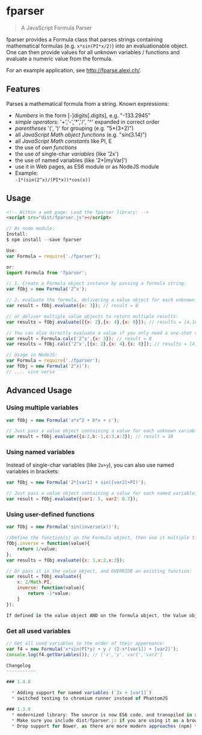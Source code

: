 fparser
=======

> A JavaScript Formula Parser

fparser provides a Formula class that parses strings containing mathematical formulas (e.g. `x*sin(PI*x/2)`) into an evaluationable object.
One can then provide values for all unknown variables / functions and evaluate a numeric value from the formula.

For an example application, see http://fparse.alexi.ch/.

Features
---------

Parses a mathematical formula from a string. Known expressions:

* *Numbers* in the form [-]digits[.digits], e.g. "-133.2945"
* *simple operators*: '+','-','*','/', '^' expanded in correct order
* *parentheses* '(', ')' for grouping (e.g. "5*(3+2)")
* all *JavaScript Math object functions* (e.g. "sin(3.14)")
* all *JavaScript Math constants* like PI, E
* the use of *own functions*
* the use of single-char *variables* (like '2x')
* the use of named variables (like '2*[myVar]')
* use it in Web pages, as ES6 module or as NodeJS module
* Example:<br /> <code>-1*(sin(2^x)/(PI*x))*cos(x))</code>


Usage
------

```html
<!-- Within a web page: Load the fparser library: -->
<script src="dist/fparser.js"></script>
```

```javascript
// As node module:
Install:
$ npm install --save fparser

Use:
var Formula = require('./fparser');

or:
import Formula from 'fparser';
```

```javascript
// 1. Create a Formula object instance by passing a formula string:
var fObj = new Formula('2^x');

// 2. evaluate the formula, delivering a value object for each unknown entity:
var result = fObj.evaluate({x: 3}); // result = 8

// or deliver multiple value objects to return multiple results:
var results = fObj.evaluate([{x: 2},{x: 4},{x: 8}]); // results = [4,16,256]

// You can also directly evaluate a value if you only need a one-shot result:
var result = Formula.calc('2^x',{x: 3}); // result = 8
var results = fObj.calc('2^x',[{x: 2},{x: 4},{x: 8}]); // results = [4,16,256]

// Usage in NodeJS:
var Formula = require('./fparser');
var fObj = new Formula('2^x)');
// .... vice versa
```

Advanced Usage
--------------

### Using multiple variables
```javascript
var fObj = new Formula('a*x^2 + b*x + c');

// Just pass a value object containing a value for each unknown variable:
var result = fObj.evaluate({a:2,b:-1,c:3,x:3}); // result = 18
```

### Using named variables

Instead of single-char variables (like `2x+y`), you can also use named variables in brackets:
```javascript
var fObj = new Formula('2*[var1] + sin([var2]+PI)');

// Just pass a value object containing a value for each named variable:
var result = fObj.evaluate({var1: 5, var2: 0.7});
```

### Using user-defined functions
```javascript
var fObj = new Formula('sin(inverse(x))');

//Define the function(s) on the Formula object, then use it multiple times:
fObj.inverse = function(value){
    return 1/value;
};
var results = fObj.evaluate({x: 1,x:2,x:3});

// Or pass it in the value object, and OVERRIDE an existing function:
var result = fObj.evaluate({
	x: 2/Math.PI,
	inverse: function(value){
		return -1*value;
	}
});

If defined in the value object AND on the formula object, the Value object has the precedence
```

### Get all used variables
```javascript
// Get all used variables in the order of their appereance:
var f4 = new Formula('x*sin(PI*y) + y / (2-x*[var1]) + [var2]');
console.log(f4.getVariables()); // ['x','y','var1','var2']

Changelog
-----------

### 1.4.0

  * Adding support for named variables (`2x + [var1]`)
  * switched testing to chromium runner instead of PhantomJS

### 1.3.0
  * modernized library: The source is now ES6 code, and transpiled in a dist ES5+ library.
  * Make sure you include dist/fparser.js if you are using it as a browser library.
  * Drop support for Bower, as there are more modern approaches (npm) for package dependency nowadays


